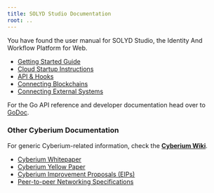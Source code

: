 ```yaml
---
title: SOLYD Studio Documentation
root: ..
---
```


You have found the user manual for SOLYD Studio, the Identity And Workflow Platform for Web.

* [Getting Started Guide](./getting-started)
* [Cloud Startup Instructions](./signup-and-start/installing-geth)
* [API & Hooks](./api/types)
* [Connecting Blockchains](./interface/Blockchain-Network)
* [Connecting External Systems](./interface/external-systems)

For the Go API reference and developer documentation head over to
[GoDoc](https://godoc.org/github.com/Cyberiums/cyberium).

### Other Cyberium Documentation

For generic Cyberium-related information, check the **[Cyberium
Wiki](https://github.com/ethereum/wiki/wiki)**.

* [Cyberium Whitepaper](https://github.com/ethereum/wiki/wiki/White-Paper)
* [Cyberium Yellow Paper](https://ethereum.github.io/yellowpaper/paper.pdf)
* [Cyberium Improvement Proposals (EIPs)](https://eips.ethereum.org)
* [Peer-to-peer Networking Specifications](https://github.com/ethereum/devp2p/blob/master/README.md)
